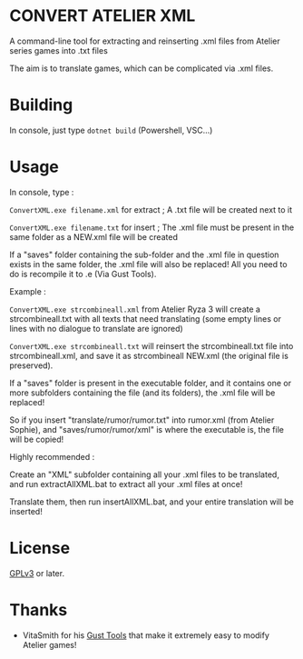 # CONVERT ATELIER XML

A command-line tool for extracting and reinserting .xml files from Atelier series games into .txt files

The aim is to translate games, which can be complicated via .xml files.

Building
========

In console, just type `dotnet build` (Powershell, VSC...)

Usage
=====

In console, type :

`ConvertXML.exe filename.xml` for extract ; A .txt file will be created next to it

`ConvertXML.exe filename.txt` for insert ; The .xml file must be present in the same folder as a NEW.xml file will be created

If a "saves" folder containing the sub-folder and the .xml file in question exists in the same folder, the .xml file will also be replaced! All you need to do is recompile it to .e (Via Gust Tools).

Example :

`ConvertXML.exe strcombineall.xml` from Atelier Ryza 3 will create a strcombineall.txt with all texts that need translating (some empty lines or lines with no dialogue to translate are ignored)

`ConvertXML.exe strcombineall.txt` will reinsert the strcombineall.txt file into strcombineall.xml, and save it as strcombineall NEW.xml (the original file is preserved).

If a "saves" folder is present in the executable folder, and it contains one or more subfolders containing the file (and its folders), the .xml file will be replaced!

So if you insert "translate/rumor/rumor.txt" into rumor.xml (from Atelier Sophie), and "saves/rumor/rumor/xml" is where the executable is, the file will be copied!

Highly recommended :

Create an "XML" subfolder containing all your .xml files to be translated, and run extractAllXML.bat to extract all your .xml files at once!

Translate them, then run insertAllXML.bat, and your entire translation will be inserted!

License
=======

[GPLv3](https://www.gnu.org/licenses/gpl-3.0.html) or later.

Thanks
======

* VitaSmith for his [Gust Tools](https://github.com/VitaSmith/gust_tools) that make it extremely easy to modify Atelier games!
